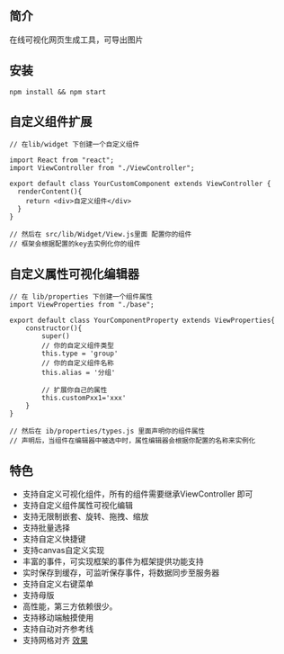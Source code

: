 ## 简介

在线可视化网页生成工具，可导出图片

## 安装

```
npm install && npm start

```

## 自定义组件扩展

```
// 在lib/widget 下创建一个自定义组件

import React from "react";
import ViewController from "./ViewController";

export default class YourCustomComponent extends ViewController {
  renderContent(){
    return <div>自定义组件</div>
  }
}

// 然后在 src/lib/Widget/View.js里面 配置你的组件
// 框架会根据配置的key去实例化你的组件

```
## 自定义属性可视化编辑器
```
// 在 lib/properties 下创建一个组件属性
import ViewProperties from "./base";

export default class YourComponentProperty extends ViewProperties{
    constructor(){
        super()
        // 你的自定义组件类型
        this.type = 'group'
        // 你的自定义组件名称
        this.alias = '分组'
        
        // 扩展你自己的属性
        this.customPxx1='xxx'
    }
}

// 然后在 ib/properties/types.js 里面声明你的组件属性
// 声明后，当组件在编辑器中被选中时，属性编辑器会根据你配置的名称来实例化

```


## 特色
- 支持自定义可视化组件，所有的组件需要继承ViewController 即可
- 支持自定义组件属性可视化编辑
- 支持无限制嵌套、旋转、拖拽、缩放
- 支持批量选择
- 支持自定义快捷键
- 支持canvas自定义实现
- 丰富的事件，可实现框架的事件为框架提供功能支持
- 实时保存到缓存，可监听保存事件，将数据同步至服务器
- 支持自定义右键菜单
- 支持母版
- 高性能，第三方依赖很少。
- 支持移动端触摸使用
- 支持自动对齐参考线
- 支持网格对齐
[效果](https://yoyoo.vivw.org/)
